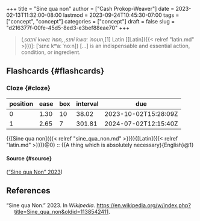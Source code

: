+++
title = "Sine qua non"
author = ["Cash Prokop-Weaver"]
date = 2023-02-13T11:32:00-08:00
lastmod = 2023-09-24T10:45:30-07:00
tags = ["concept", "concept"]
categories = ["concept"]
draft = false
slug = "d216377f-00fe-45d5-8ed3-e3bef88eae70"
+++

> (_ˌsaɪni kweɪ ˈnɒn, ˌsɪni kwɑː ˈnoʊn_,[1] Latin [[Latin]({{< relref "latin.md" >}})]: [ˈsɪnɛ kʷaː ˈnoːn]) [...] is an indispensable and essential action, condition, or ingredient.


## Flashcards {#flashcards}


### Cloze {#cloze}

| position | ease | box | interval | due                  |
|----------|------|-----|----------|----------------------|
| 0        | 1.30 | 10  | 38.02    | 2023-10-02T15:28:09Z |
| 1        | 2.65 | 7   | 301.81   | 2024-07-02T12:15:40Z |

{{[Sine qua non]({{< relref "sine_qua_non.md" >}})}{[Latin]({{< relref "latin.md" >}})}@0} :: {{A thing which is absolutely necessary}{English}@1}


#### Source {#source}

(<a href="#citeproc_bib_item_1">“Sine qua Non” 2023</a>)

## References

<style>.csl-entry{text-indent: -1.5em; margin-left: 1.5em;}</style><div class="csl-bib-body">
  <div class="csl-entry"><a id="citeproc_bib_item_1"></a>“Sine qua Non.” 2023. In <i>Wikipedia</i>. <a href="https://en.wikipedia.org/w/index.php?title=Sine_qua_non&oldid=1138542411">https://en.wikipedia.org/w/index.php?title=Sine_qua_non&#38;oldid=1138542411</a>.</div>
</div>
